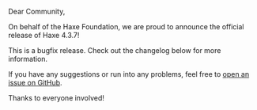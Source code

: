 
Dear Community,

On behalf of the Haxe Foundation, we are proud to announce the official release of Haxe 4.3.7!

This is a bugfix release. Check out the changelog below for more information.

If you have any suggestions or run into any problems, feel free to [open an issue on GitHub](https://github.com/HaxeFoundation/haxe/issues).

Thanks to everyone involved!
